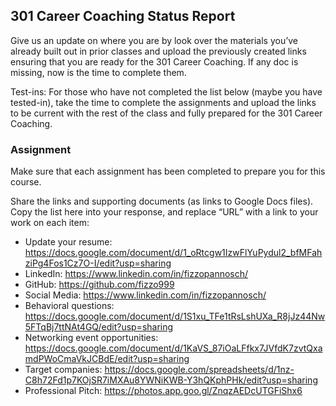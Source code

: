 ## 301 Career Coaching Status Report
Give us an update on where you are by look over the materials you’ve already built out in prior classes and upload the previously created links ensuring that you are ready for the 301 Career Coaching. If any doc is missing, now is the time to complete them.

Test-ins: For those who have not completed the list below (maybe you have tested-in), take the time to complete the assignments and upload the links to be current with the rest of the class and fully prepared for the 301 Career Coaching.

### Assignment
Make sure that each assignment has been completed to prepare you for this course.

Share the links and supporting documents (as links to Google Docs files). Copy the list here into your response, and replace “URL” with a link to your work on each item:

+ Update your resume: https://docs.google.com/document/d/1_oRtcgw1IzwFlYuPydul2_bfMFahziPg4Fos1Cz7O-I/edit?usp=sharing
+ LinkedIn: https://www.linkedin.com/in/fizzopannosch/
+ GitHub: https://github.com/fizzo999
+ Social Media: https://www.linkedin.com/in/fizzopannosch/
+ Behavioral questions: https://docs.google.com/document/d/1S1xu_TFe1tRsLshUXa_R8jJz44Nw5FTqBj7ttNAt4GQ/edit?usp=sharing
+ Networking event opportunities: https://docs.google.com/document/d/1KaVS_87iOaLFfkx7JVfdK7zvtQxamdPWoCmaVkJCBdE/edit?usp=sharing
+ Target companies: https://docs.google.com/spreadsheets/d/1nz-C8h72Fd1p7KOjSR7iMXAu8YWNiKWB-Y3hQKphPHk/edit?usp=sharing
+ Professional Pitch: https://photos.app.goo.gl/ZnqzAEDcUTGFiShx6